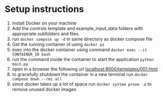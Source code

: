 # Setup instructions

1. Install Docker on your machine
2. Add the controls template and example_input_data folders with appropriate subfolders and files
3. run `docker compose up -d` in same directory as docker compose file
4. Get the running container id using `docker ps`
5. exec into the docker container using command `docker exec --it CONTAINER_ID bash`
6. run the command inside the container to start the application `python main.py`
7. open in a browser the following url [localhost:8000/templates/001.html](localhost:8000/templates/001.html)
8. to gracefully shutdown the container in a new terminal run `docker compose down --rmi all`
9. since docker takes up a lot of space run `docker system prune -a` to remove unused docker images
